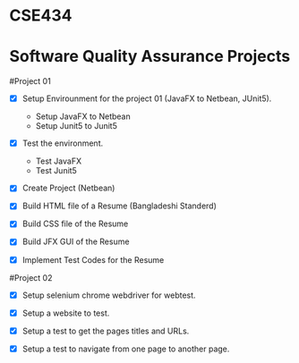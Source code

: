 # CSE434
# Software Quality Assurance Projects

#Project 01 
- [x] Setup Envirounment for the project 01 (JavaFX to Netbean, JUnit5).
  - Setup JavaFX to Netbean
  - Setup Junit5 to Junit5
- [X] Test the environment.
  - Test JavaFX 
  - Test Junit5
- [X] Create Project (Netbean)
- [X] Build HTML file of a Resume (Bangladeshi Standerd)
- [X] Build CSS file of the Resume
- [X] Build JFX GUI of the Resume
- [X] Implement Test Codes for the Resume


#Project 02
- [X] Setup selenium chrome webdriver for webtest.
- [X] Setup a website to test.
- [X] Setup a test to get the pages titles and URLs.
- [X] Setup a test to navigate from one page to another page.

